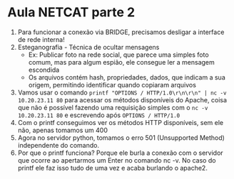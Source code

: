 # Aula NETCAT parte 2
1. Para funcionar a conexão via BRIDGE, precisamos desligar a interface de rede interna!
2. Esteganografia - Técnica de ocultar mensagens
    * Ex: Publicar foto na rede social, que parece uma simples foto comum, mas para algum espião, ele consegue ler a mensagem escondida
    * Os arquivos contém hash, propriedades, dados, que indicam a sua origem, permitindo identificar quando copiaram arquivos
3. Vamos usar o comando `printf "OPTIONS / HTTP/1.0\r\n\r\n" | nc -v 10.20.23.11 80` para acessar os métodos disponíveis do Apache, coisa que não é possível fazendo uma requisição simples com o `nc -v 10.20.23.11 80` e escrevendo após `OPTIONS / HTTP/1.0`
4. Com o printf conseguimos ver os métodos HTTP disponíveis, sem ele não, apenas tomamos um 400
5. Agora no servidor python, tomamos o erro 501 (Unsupported Method) independente do comando.
6. Por que o printf funciona? Porque ele burla a conexão com o servidor que ocorre ao apertarmos um Enter no comando nc -v. No caso do printf ele faz isso tudo de uma vez e acaba burlando o apache2.